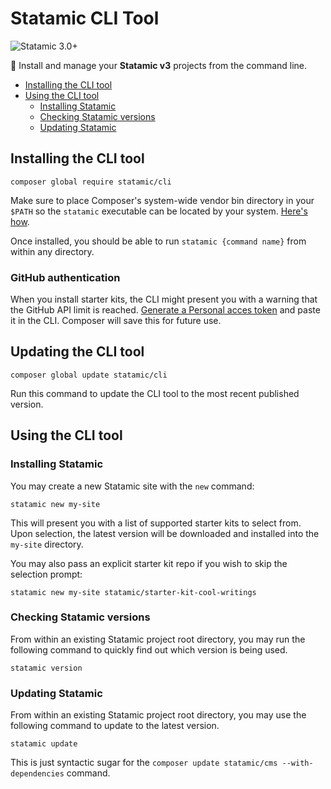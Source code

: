 # Statamic CLI Tool

![Statamic 3.0+](https://img.shields.io/badge/Statamic-3.0+-FF269E?style=for-the-badge&link=https://statamic.com)

🌴 Install and manage your **Statamic v3** projects from the command line.

- [Installing the CLI tool](#installing-the-cli-tool)
- [Using the CLI tool](#using-the-cli-tool)
    - [Installing Statamic](#installing-statamic)
    - [Checking Statamic versions](#checking-statamic-versions)
    - [Updating Statamic](#updating-statamic)

## Installing the CLI tool

```
composer global require statamic/cli
```

Make sure to place Composer's system-wide vendor bin directory in your `$PATH` so the `statamic` executable can be located by your system. [Here's how](https://statamic.dev/knowledge-base/adding-to-path).

Once installed, you should be able to run `statamic {command name}` from within any directory.

### GitHub authentication

When you install starter kits, the CLI might present you with a warning that the GitHub API limit is reached. [Generate a Personal acces token](https://github.com/settings/tokens/new) and paste it in the CLI. Composer will save this for future use.

## Updating the CLI tool

```
composer global update statamic/cli
```

Run this command to update the CLI tool to the most recent published version.

## Using the CLI tool

### Installing Statamic

You may create a new Statamic site with the `new` command:

```
statamic new my-site
```

This will present you with a list of supported starter kits to select from.  Upon selection, the latest version will be downloaded and installed into the `my-site` directory.

You may also pass an explicit starter kit repo if you wish to skip the selection prompt:

```
statamic new my-site statamic/starter-kit-cool-writings
```

### Checking Statamic versions

From within an existing Statamic project root directory, you may run the following command to quickly find out which version is being used.

```
statamic version
```

### Updating Statamic

From within an existing Statamic project root directory, you may use the following command to update to the latest version.

```
statamic update
```

This is just syntactic sugar for the `composer update statamic/cms --with-dependencies` command.
